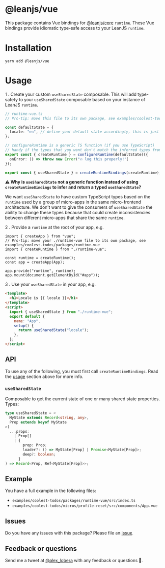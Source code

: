 # @leanjs/vue

This package contains Vue bindings for [@leanjs/core](https://github.com/leanjs/leanjs/tree/main/packages/core) `runtime`. These Vue bindings provide idiomatic type-safe access to your LeanJS `runtime`.

# Installation

`yarn add @leanjs/vue`

# Usage

1 . Create your custom `useSharedState` composable. This will add type-safety to your `useSharedState` composable based on your instance of LeanJS `runtime`.

```ts
// runtime-vue.ts
// Pro-tip: move this file to its own package, see examples/coolest-todos/packages/runtime-vue

const defaultState = {
  locale: "en", // define your default state accordingly, this is just an example
};

// configureRuntime is a generic TS function (if you use TypeScript)
// handy if the types that you want don't match the inferred types from defaultState
export const { createRuntime } = configureRuntime(defaultState)({
  onError: () => throw new Error("🔥 log this properly!")
});

export const { useSharedState } = createRuntimeBindings(createRuntime);
```

**⚠️ Why is `useSharedState` not a generic function instead of using `createRuntimeBindings` to infer and return a typed `useSharedState`?**

We want `useSharedState` to have custom TypeScript types based on the `runtime` used by a group of micro-apps in the same micro-frontend architecture. We don't want to give the consumers of `useSharedState` the ability to change these types because that could create inconsistencies between different micro-apps that share the same `runtime`.

2 . Provide a `runtime` at the root of your app, e.g.

```tsx
import { createApp } from "vue";
// Pro-tip: move your ./runtime-vue file to its own package, see examples/coolest-todos/packages/runtime-vue
import { createRuntime } from "./runtime-vue";

const runtime = createRuntime();
const app = createApp(App);

app.provide("runtime", runtime);
app.mount(document.getElementById("#app"));
```

3 . Use your `useSharedState` in your app, e.g.

```html
<template>
  <h1>Locale is {{ locale }}</h1>
</template>
<script>
  import { useSharedState } from "./runtime-vue";
  export default {
    name: "App",
    setup() {
      return useSharedState("locale");
    },
  };
</script>
```

## API

To use any of the following, you must first call `createRuntimeBindings`. Read the [usage](#usage) section above for more info.

### `useSharedState`

Composable to get the current state of one or many shared state properties. Types:

```ts
type useSharedState = <
  MyState extends Record<string, any>,
  Prop extends keyof MyState
>(
  ...props:
    | Prop[]
    | {
        prop: Prop;
        loader?: () => MyState[Prop] | Promise<MyState[Prop]>;
        deep?: boolean;
      }
) => Record<Prop, Ref<MyState[Prop]>>;
```

## Example

You have a full example in the following files:

- `examples/coolest-todos/packages/runtime-vue/src/index.ts`
- `examples/coolest-todos/micros/profile-reset/src/components/App.vue`

## Issues

Do you have any issues with this package? Please file an [issue](https://github.com/leanjs/leanjs/issues/new).

## Feedback or questions

Send me a tweet at [@alex_lobera](https://twitter.com/alex_lobera/) with any feedback or questions 🙏.
